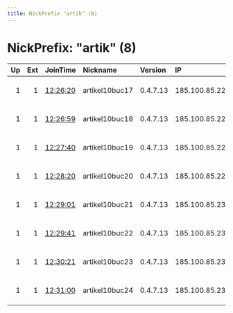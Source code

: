 ```yaml
---
title: NickPrefix "artik" (8)
---
```


# NickPrefix: "artik" (8)

|   Up |   Ext | JoinTime                                                                                              | Nickname       | Version   | IP            | AS           | CC   |   ORp |   Dirp | OS    | Contact                             |   eFamMembers |
|-----:|------:|:------------------------------------------------------------------------------------------------------|:---------------|:----------|:--------------|:-------------|:-----|------:|-------:|:------|:------------------------------------|--------------:|
|    1 |     1 | [12:26:20](https://nusenu.github.io/OrNetStats/w/relay/AC11E314E676155EF308256077E8BC90CB9A769D.html) | artikel10buc17 | 0.4.7.13  | 185.100.85.22 | Flokinet Ltd | ro   |  6443 |      0 | Linux | Artikel10 url:artikel10.org email:i |            96 |
|    1 |     1 | [12:26:59](https://nusenu.github.io/OrNetStats/w/relay/6C9FC66A7E03BBC3970BCD7FB6A8BC3037F2DEB5.html) | artikel10buc18 | 0.4.7.13  | 185.100.85.22 | Flokinet Ltd | ro   |  7443 |      0 | Linux | Artikel10 url:artikel10.org email:i |            96 |
|    1 |     1 | [12:27:40](https://nusenu.github.io/OrNetStats/w/relay/00A13056C61CE4C535A64D0207C6DD95771E1033.html) | artikel10buc19 | 0.4.7.13  | 185.100.85.22 | Flokinet Ltd | ro   |  8443 |      0 | Linux | Artikel10 url:artikel10.org email:i |            96 |
|    1 |     1 | [12:28:20](https://nusenu.github.io/OrNetStats/w/relay/4AA7454F39A590925C1E8728E5F2C1DE69840441.html) | artikel10buc20 | 0.4.7.13  | 185.100.85.22 | Flokinet Ltd | ro   |  9443 |      0 | Linux | Artikel10 url:artikel10.org email:i |            96 |
|    1 |     1 | [12:29:01](https://nusenu.github.io/OrNetStats/w/relay/19CCB7D946802677768364E2984A998E78956DB9.html) | artikel10buc21 | 0.4.7.13  | 185.100.85.23 | Flokinet Ltd | ro   |  6443 |      0 | Linux | Artikel10 url:artikel10.org email:i |            96 |
|    1 |     1 | [12:29:41](https://nusenu.github.io/OrNetStats/w/relay/34E0F3C2B4FDE39A0ED30F8A93841A955117F337.html) | artikel10buc22 | 0.4.7.13  | 185.100.85.23 | Flokinet Ltd | ro   |  7443 |      0 | Linux | Artikel10 url:artikel10.org email:i |            96 |
|    1 |     1 | [12:30:21](https://nusenu.github.io/OrNetStats/w/relay/91C915FCCF9B599B8695AD5CEDFFAB3654837668.html) | artikel10buc23 | 0.4.7.13  | 185.100.85.23 | Flokinet Ltd | ro   |  8443 |      0 | Linux | Artikel10 url:artikel10.org email:i |            96 |
|    1 |     1 | [12:31:00](https://nusenu.github.io/OrNetStats/w/relay/C86F2844ED28274D15164E5897BD9BB6158E4FFA.html) | artikel10buc24 | 0.4.7.13  | 185.100.85.23 | Flokinet Ltd | ro   |  9443 |      0 | Linux | Artikel10 url:artikel10.org email:i |            96 |
